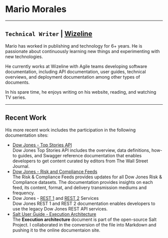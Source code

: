 # Mario Morales
----
## `Technical Writer` | [Wizeline](https://www.wizeline.com)

Mario has worked in publishing and technology for 6+ years. He is passionate about continuously learning new things and experimenting with new technologies.

He currently works at Wizeline with Agile teams developing software documentation, including API documentation, user guides, technical overviews, and deployment documentation among other types of documents.

In his spare time, he enjoys writing on his website, reading, and watching TV series.

---

## Recent Work

His more recent work includes the participation in the following documentation sites:

- [Dow Jones - Top Stories API](https://developer.dowjones.com/site/docs/newswires_apis/dow_jones_top_stories_api/index.gsp)  
  Dow Jones Top Stories API includes the overview, data definitions, how-to guides, and Swagger reference documentation that enables developers to get content curated by editors from The Wall Street Journal.
- [Dow Jones - Risk and Compliance Feeds](https://developer.dowjones.com/site/docs/risk_and_compliance_feeds/index.gsp)  
  The Risk & Compliance Feeds provides updates for all Dow Jones Risk & Compliance datasets. The documentation provides insights on each feed, its content, format, and delivery transmission mediums and frequency.
- Dow Jones - [REST 1](https://developer.dowjones.com/site/docs/api_endpoint_reference/rest_1/index.gsp) and [REST 2](https://developer.dowjones.com/site/docs/api_endpoint_reference/rest_2/index.gsp) Services  
  Dow Jones REST 1 and REST 2 documentation enables developers to use the legacy Dow Jones REST API services.
- [Salt User Guide - Execution Architecture](https://saltstack.gitlab.io/open/docs/salt-user-guide/topics/execution-architecture.html)  
  The **Execution architecture** document is part of the open-source Salt Project. I collaborated in the conversion of the file into Markdown and pushing it to the online documentaion site.